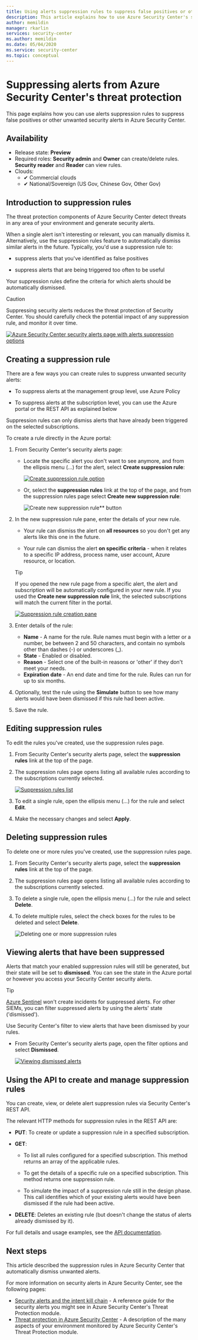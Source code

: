 ```yaml
---
title: Using alerts suppression rules to suppress false positives or other unwanted security alerts in Azure Security Center.
description: This article explains how to use Azure Security Center's suppression rules to hide unwanted security alerts.  
author: memildin
manager: rkarlin
services: security-center
ms.author: memildin
ms.date: 05/04/2020
ms.service: security-center
ms.topic: conceptual
---
```


# Suppressing alerts from Azure Security Center's threat protection

This page explains how you can use alerts suppression rules to suppress false positives or other unwanted security alerts in Azure Security Center.

## Availability

- Release state: **Preview**
- Required roles: **Security admin** and **Owner** can create/delete rules. **Security reader** and **Reader** can view rules.
- Clouds: 
    - ✔ Commercial clouds
    - ✔ National/Sovereign (US Gov, Chinese Gov, Other Gov)


## Introduction to suppression rules

The threat protection components of Azure Security Center detect threats in any area of your environment and generate security alerts.

When a single alert isn't interesting or relevant, you can manually dismiss it. Alternatively, use the suppression rules feature to automatically dismiss similar alerts in the future. Typically, you'd use a suppression rule to:

- suppress alerts that you've identified as false positives

- suppress alerts that are being triggered too often to be useful

Your suppression rules define the criteria for which alerts should be automatically dismissed.

> [!CAUTION]
> Suppressing security alerts reduces the threat protection of Security Center. You should carefully check the potential impact of any suppression rule, and monitor it over time.

[![Azure Security Center security alerts page with alerts suppression options](media/alerts-suppression-rules/alerts-screen-with-options.png)](media/alerts-suppression-rules/alerts-screen-with-options.png#lightbox)

## Creating a suppression rule

There are a few ways you can create rules to suppress unwanted security alerts:

- To suppress alerts at the management group level, use Azure Policy

- To suppress alerts at the subscription level, you can use the Azure portal or the REST API as explained below

Suppression rules can only dismiss alerts that have already been triggered on the selected subscriptions.

To create a rule directly in the Azure portal:

1. From Security Center's security alerts page:

    - Locate the specific alert you don't want to see anymore, and from the ellipsis menu (...) for the alert, select **Create suppression rule**:

        [![**Create suppression rule** option](media/alerts-suppression-rules/auto-dismiss-future-option.png)](media/alerts-suppression-rules/auto-dismiss-future-option.png#lightbox)

    - Or, select the **suppression rules** link at the top of the page, and from the suppression rules page select **Create new suppression rule**:

        ![Create new suppression rule** button](media/alerts-suppression-rules/create-new-suppression-rule.png)

1. In the new suppression rule pane, enter the details of your new rule.

    - Your rule can dismiss the alert on **all resources** so you don't get any alerts like this one in the future. 
    
    - Your rule can dismiss the alert **on specific criteria** - when it relates to a specific IP address, process name, user account, Azure resource, or location.

    > [!TIP]
    > If you opened the new rule page from a specific alert, the alert and subscription will be automatically configured in your new rule. If you used the **Create new suppression rule** link, the selected subscriptions will match the current filter in the portal.

    [![Suppression rule creation pane](media/alerts-suppression-rules/new-suppression-rule-pane.png)](media/alerts-suppression-rules/new-suppression-rule-pane.png#lightbox)

1. Enter details of the rule:

    - **Name** - A name for the rule. Rule names must begin with a letter or a number, be between 2 and 50 characters, and contain no symbols other than dashes (-) or underscores (_). 
    - **State** - Enabled or disabled.
    - **Reason** - Select one of the built-in reasons or 'other' if they don't meet your needs.
    - **Expiration date** - An end date and time for the rule. Rules can run for up to six months.

1. Optionally, test the rule using the **Simulate** button to see how many alerts would have been dismissed if this rule had been active.

1. Save the rule. 

## Editing suppression rules

To edit the rules you've created, use the suppression rules page.

1. From Security Center's security alerts page, select the **suppression rules** link at the top of the page.

1. The suppression rules page opens listing all available rules according to the subscriptions currently selected. 

    [![Suppression rules list](media/alerts-suppression-rules/suppression-rules-page.png)](media/alerts-suppression-rules/suppression-rules-page.png#lightbox)

1. To edit a single rule, open the ellipsis menu (...) for the rule and select **Edit**.

1. Make the necessary changes and select **Apply**. 

## Deleting suppression rules

To delete one or more rules you've created, use the suppression rules page.

1. From Security Center's security alerts page, select the **suppression rules** link at the top of the page.

1. The suppression rules page opens listing all available rules according to the subscriptions currently selected. 

1. To delete a single rule, open the ellipsis menu (...) for the rule and select **Delete**.

1. To delete multiple rules, select the check boxes for the rules to be deleted and select **Delete**.

    ![Deleting one or more suppression rules](media/alerts-suppression-rules/delete-multiple-alerts.png)

## Viewing alerts that have been suppressed

Alerts that match your enabled suppression rules will still be generated, but their state will be set to **dismissed**. You can see the state in the Azure portal or however you access your Security Center security alerts. 

> [!TIP]
> [Azure Sentinel](https://azure.microsoft.com/services/azure-sentinel/) won't create incidents for suppressed alerts. For other SIEMs, you can filter suppressed alerts by using the alerts' state ('dismissed').

Use Security Center's filter to view alerts that have been dismissed by your rules.

* From Security Center's security alerts page, open the filter options and select **Dismissed**.  

   [![Viewing dismissed alerts](media/alerts-suppression-rules/view-dismissed-alerts.png)](media/alerts-suppression-rules/view-dismissed-alerts.png#lightbox)


## Using the API to create and manage suppression rules

You can create, view, or delete alert suppression rules via Security Center's REST API. 

The relevant HTTP methods for suppression rules in the REST API are:

- **PUT**: To create or update a suppression rule in a specified subscription.

- **GET**:

    - To list all rules configured for a specified subscription. This method returns an array of the applicable rules.

    - To get the details of a specific rule on a specified subscription. This method returns one suppression rule.

    - To simulate the impact of a suppression rule still in the design phase. This call identifies which of your existing alerts would have been dismissed if the rule had been active.

- **DELETE**: Deletes an existing rule (but doesn't change the status of alerts already dismissed by it).

For full details and usage examples, see the [API documentation](https://docs.microsoft.com/rest/api/securitycenter/). 


## Next steps

This article described the suppression rules in Azure Security Center that automatically dismiss unwanted alerts.

For more information on security alerts in Azure Security Center, see the following pages:

- [Security alerts and the intent kill chain](alerts-reference.md) - A reference guide for the security alerts you might see in Azure Security Center's Threat Protection module.
- [Threat protection in Azure Security Center](threat-protection.md) - A description of the many aspects of your environment monitored by Azure Security Center's Threat Protection module.